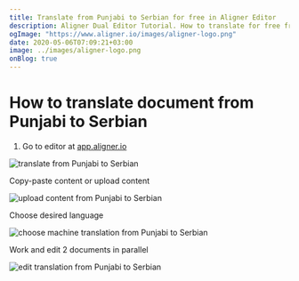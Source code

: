 ```yaml
---
title: Translate from Punjabi to Serbian for free in Aligner Editor
description: Aligner Dual Editor Tutorial. How to translate for free from Punjabi to Serbian. Aligner is multilingual document management platform. 
ogImage: "https://www.aligner.io/images/aligner-logo.png"
date: 2020-05-06T07:09:21+03:00
image: ../images/aligner-logo.png
onBlog: true
---
```


# How to translate document from Punjabi to Serbian

1. Go to editor at [app.aligner.io](https://app.aligner.io "Aligner App web page")

![translate from Punjabi to Serbian](../aligner-blank-editor.png "translate from Punjabi to Serbian")

Copy-paste content or upload content

![upload content from Punjabi to Serbian](../aligner-uploaded-document.png "upload content from Punjabi to Serbian")

Choose desired language

![choose machine translation from Punjabi to Serbian](../aligner-language-dropdown.png "choose machine translation from Punjabi to Serbian")

Work and edit 2 documents in parallel

![edit translation from Punjabi to Serbian](../aligner-double-sitded-editor.png "edit translation from Punjabi to Serbian")

